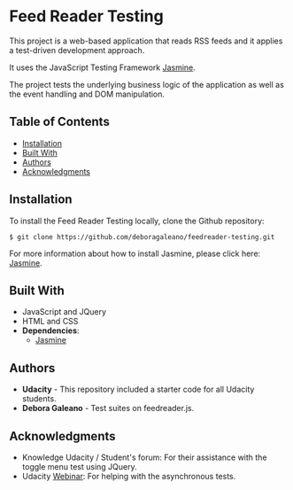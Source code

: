 # Feed Reader Testing 

This project is a web-based application that reads RSS feeds and it applies a test-driven development approach.

It uses the JavaScript Testing Framework [Jasmine](http://jasmine.github.io/). 

The project tests the underlying business logic of the application as well as the event handling and DOM manipulation.

## Table of Contents

* [Installation](#installation) 
* [Built With](#built-with)
* [Authors](#authors)
* [Acknowledgments](#acknowledgments)

## Installation 

To install the Feed Reader Testing locally, clone the Github repository: 
```
$ git clone https://github.com/deboragaleano/feedreader-testing.git
```
For more information about how to install Jasmine, please click here: [Jasmine](https://github.com/jasmine/jasmine#installation).

## Built With

* JavaScript and JQuery
* HTML and CSS
* **Dependencies**: 
    * [Jasmine](https://github.com/jasmine/jasmine.github.io) 

## Authors

* **Udacity** - This repository included a starter code for all Udacity students. 
* **Debora Galeano** - Test suites on feedreader.js.  

## Acknowledgments

* Knowledge Udacity / Student's forum: For their assistance with the toggle menu test using JQuery. 
* Udacity [Webinar](https://www.youtube.com/watch?v=eUdkhVkpCf8&list=PLKC17wty6rS1XVZbRlWjYU0WVsIoJyO3s&index=4): For helping with the asynchronous tests. 








